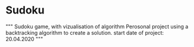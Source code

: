 # Sudoku
"""
Sudoku game, with vizualisation of algorithm
Perosonal project using a backtracking algorithm to create a solution.
start date of project: 20.04.2020
"""
